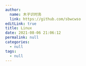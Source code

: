 ```yaml
---
author: 
  name: 木子识时务
  link: https://github.com/sbwcwso
editLink: true
title: Linux
date: 2021-08-06 21:06:12
permalink: null
categories: 
  - null
tags: 
  - null
---
```

